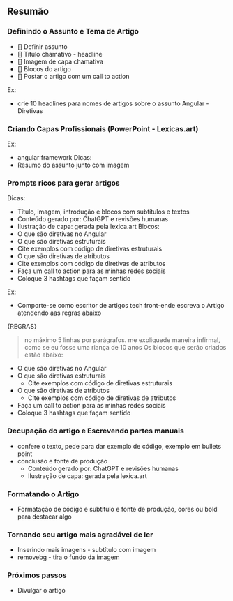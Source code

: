 ## Resumão

### Definindo o Assunto e Tema de Artigo
- [] Definir assunto
- [] Título chamativo - headline
- [] Imagem de capa chamativa
- [] Blocos do artigo
- [] Postar o artigo com um call to action 

Ex:
- crie 10 headlines para nomes de artigos sobre o assunto Angular - Diretivas

### Criando Capas Profissionais (PowerPoint - Lexicas.art)
Ex:
- angular framework
Dicas:
- Resumo do assunto junto com imagem

### Prompts ricos para gerar artigos
Dicas:
- Título, imagem, introdução e blocos com subtítulos e textos
- Conteúdo gerado por: ChatGPT e revisões humanas
- Ilustração de capa: gerada pela lexica.art
Blocos:
- O que são diretivas no Angular
- O que são diretivas estruturais
 - Cite exemplos com código de diretivas estruturais 
- O que são diretivas de atributos 
 - Cite exemplos com código de diretivas de atributos
- Faça um call to action para as minhas redes sociais 
- Coloque 3 hashtags que façam sentido

Ex:
- Comporte-se como escritor de artigos tech front-ende escreva o Artigo atendendo aas regras abaixo

{REGRAS}
> no máximo 5 linhas por parágrafos.
> me expliquede maneira infirmal, como se eu fosse uma riança de 10 anos
> Os blocos que serão criados estão abaixo:
- O que são diretivas no Angular
- O que são diretivas estruturais
    - Cite exemplos com código de diretivas estruturais 
- O que são diretivas de atributos 
    - Cite exemplos com código de diretivas de atributos
- Faça um call to action para as minhas redes sociais 
- Coloque 3 hashtags que façam sentido

### Decupação do artigo e Escrevendo partes manuais
- confere o texto, pede para dar exemplo de código, exemplo em bullets point
- conclusão e fonte de produção
    - Conteúdo gerado por: ChatGPT e revisões humanas
    - Ilustração de capa: gerada pela lexica.art

### Formatando o Artigo
- Formatação de código e subtitulo e fonte de produção, cores ou bold para destacar algo

### Tornando  seu artigo mais agradável de ler
- Inserindo mais imagens - subtítulo com imagem
- removebg - tira o fundo da imagem 

### Próximos passos
- Divulgar o artigo 
